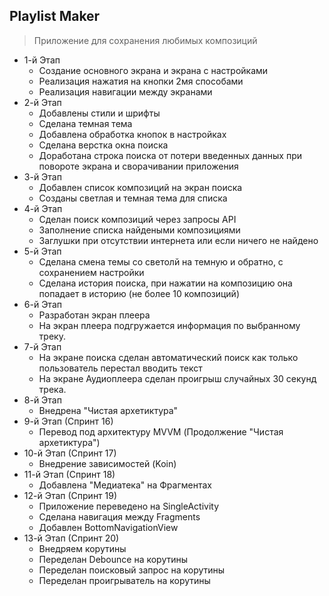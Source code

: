 ## Playlist Maker
> Приложение для сохранения любимых композиций

- 1-й Этап
    * Создание основного экрана и экрана с настройками
    * Реализация нажатия на кнопки 2мя способами
    * Реализация навигации между экранами
- 2-й Этап
    * Добавлены стили и шрифты
    * Сделана темная тема
    * Добавлена обработка кнопок в настройках
    * Сделана верстка окна поиска
    * Доработана строка поиска от потери введенных данных при повороте экрана и сворачивании приложения
- 3-й Этап
    * Добавлен список композиций на экран поиска
    * Созданы светлая и темная тема для списка
- 4-й Этап
    * Сделан поиск композиций через запросы API
    * Заполнение списка найдеными композициями
    * Заглушки при отсутствии интернета или если ничего не найдено
- 5-й Этап
    * Сделана смена темы со светолй на темную и обратно, с сохранением настройки
    * Сделана история поиска, при нажатии на композицию она попадает в историю (не более 10 композиций)
- 6-й Этап
    * Разработан экран плеера
    * На экран плеера подгружается информация по выбранному треку.
- 7-й Этап
    * На экране поиска сделан автоматический поиск как только пользователь перестал вводить текст
    * На экране Аудиоплеера сделан проигрыш случайных 30 секунд трека.
- 8-й Этап
    * Внедрена "Чистая архетиктура"
- 9-й Этап (Спринт 16)
    * Перевод под архитектуру MVVM (Продолжение "Чистая архетиктура")
- 10-й Этап (Спринт 17)
    * Внедрение зависимостей (Koin)
- 11-й Этап (Спринт 18)
    * Добавлена "Медиатека" на Фрагментах
- 12-й Этап (Спринт 19)
    * Приложение переведено на SingleActivity
    * Сделана навигация между Fragments
    * Добавлен BottomNavigationView
- 13-й Этап (Спринт 20)
    * Внедряем корутины
    * Переделан Debounce на корутины
    * Переделан поисковый запрос на корутины
    * Переделан проигрыватель на корутины
